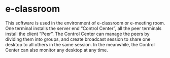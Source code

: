 e-classroom
===========

This software is used in the environment of e-classroom or e-meeting room. One terminal installs the server end “Control Center”, all the peer terminals install the client “Peer”. The Control Center can manage the peers by dividing them into groups, and create broadcast session to share one desktop to all others in the same session. In the meanwhile, the Control Center can also monitor any desktop at any time.
